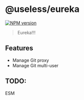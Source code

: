 # @useless/eureka

[![NPM version](https://img.shields.io/npm/v/create-cbgcli?color=3AB9D4&label=)](https://www.npmjs.com/package/@useless/eureka)

> Eureka!!!

## Features

- Manage Git proxy
- Manage Git multi-user

## TODO:

ESM
